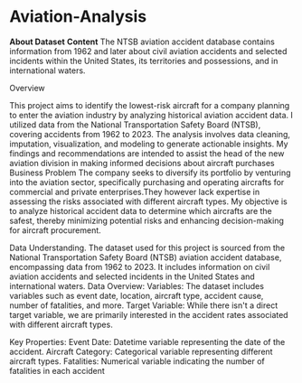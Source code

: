 # Aviation-Analysis
**About Dataset**
**Content**
The NTSB aviation accident database contains information from 1962 and later about civil aviation accidents and selected incidents within the United States, its territories and possessions, and in international waters.

Overview

This project aims to identify the lowest-risk aircraft for a company planning to enter the aviation industry by analyzing historical aviation accident data.
I utilized data from the National Transportation Safety Board (NTSB), covering accidents from 1962 to 2023.
The analysis involves data cleaning, imputation, visualization, and modeling to generate actionable insights.
My findings and recommendations are intended to assist the head of the new aviation division in making informed decisions about aircraft purchases
Business Problem The company seeks to diversify its portfolio by venturing into the aviation sector, specifically purchasing and operating aircrafts for commercial and private enterprises.They however lack expertise in assessing the risks associated with different aircraft types. My objective is to analyze historical accident data to determine which aircrafts are the safest, thereby minimizing potential risks and enhancing decision-making for aircraft procurement.

Data Understanding.
The dataset used for this project is sourced from the National Transportation Safety Board (NTSB) aviation accident database, encompassing data from 1962 to 2023. It includes information on civil aviation accidents and selected incidents in the United States and international waters.
Data Overview:
Variables: The dataset includes variables such as event date, location, aircraft type, accident cause, number of fatalities, and more. Target Variable: While there isn't a direct target variable, we are primarily interested in the accident rates associated with different aircraft types.

Key Properties:
Event Date: Datetime variable representing the date of the accident.
Aircraft Category: Categorical variable representing different aircraft types.
Fatalities: Numerical variable indicating the number of fatalities in each accident
